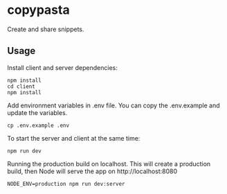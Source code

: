 # copypasta

Create and share snippets.

## Usage

Install client and server dependencies:

```
npm install
cd client
npm install
```

Add environment variables in .env file. You can copy the .env.example and update the variables.

```
cp .env.example .env
```

To start the server and client at the same time:

```
npm run dev
```

Running the production build on localhost. This will create a production build, then Node will serve the app on http://localhost:8080

```
NODE_ENV=production npm run dev:server
```
